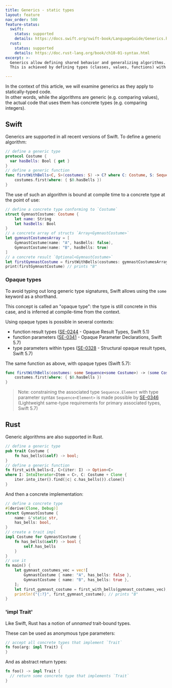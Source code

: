 ```yaml
---
title: Generics - static types
layout: feature
nav_order: 500
feature-status:
  swift:
    status: supported
    details: https://docs.swift.org/swift-book/LanguageGuide/Generics.html
  rust:
    status: supported
    details: https://doc.rust-lang.org/book/ch10-01-syntax.html
excerpt: >- 
  Generics allow defining shared behavior and generalizing algorithms.
  This is achieved by defining types (classes, values, functions) with type parameters.

---
```


In the context of this article, we will examine generics as they apply to statically-typed code.  
In other words, while the algorithms are generic (e.g. comparing values), the actual code that uses them has concrete types (e.g. comparing integers).

## Swift

Generics are supported in all recent versions of Swift. To define a generic algorithm:

```swift
// define a generic type 
protocol Costume {
  var hasBells: Bool { get }
}
// define a generic function
func firstWithBells<C, S>(costumes: S) -> C? where C: Costume, S: Sequence, S.Element == C {
    costumes.first(where: { $0.hasBells })
}
```

The use of such an algorithm is bound at compile time to a concrete type at the point of use:

```swift 
// define a concrete type conforming to `Costume`
struct GymnastCostume: Costume {
    let name: String
    let hasBells: Bool
}
// a concrete array of structs `Array<GymnastCostume>`
let gymnastCostumesArray = [
    GymnastCostume(name: "A", hasBells: false),
    GymnastCostume(name: "B", hasBells: true)
]
// a concrete result `Optional<GymnastCostume>`
let firstGymnastCostume = firstWithBells(costumes: gymnastCostumesArray)
print(firstGymnastCostume) // prints "B"
```

### Opaque types

To avoid typing out long generic type signatures, Swift allows using the `some` keyword as a shorthand.

This concept is called an "opaque type": the type is still concrete in this case, and is inferred at compile-time from the context.

Using opaque types is possible in several contexts:
 * function result types ([SE-0244] - Opaque Result Types, Swift 5.1)
 * function parameters ([SE-0341] - Opaque Parameter Declarations, Swift 5.7)
 * type parameters within types ([SE-0328] - Structural opaque result types, Swift 5.7)

The same function as above, with opaque types (Swift 5.7):

```swift
func firstWithBells(costumes: some Sequence<some Costume>) -> (some Costume)? {
    costumes.first(where: { $0.hasBells })
}
```

> Note: constraining the associated type `Sequence.Element` with type parameter syntax `Sequence<Element>` is made possible by [SE-0346] (Lightweight same-type requirements for primary associated types, Swift 5.7)

[SE-0244]: https://github.com/apple/swift-evolution/blob/main/proposals/0244-opaque-result-types.md
[SE-0328]: https://github.com/apple/swift-evolution/blob/main/proposals/0328-structural-opaque-result-types.md
[SE-0341]: https://github.com/apple/swift-evolution/blob/main/proposals/0341-opaque-parameters.md
[SE-0346]: https://github.com/apple/swift-evolution/blob/main/proposals/0346-light-weight-same-type-syntax.md

## Rust

Generic algorithms are also supported in Rust. 

```rust
// define a generic type 
pub trait Costume {
    fn has_bells(&self) -> bool;
}
// define a generic function
fn first_with_bells<I, C>(iter: I) -> Option<C>
where I: IntoIterator<Item = C>, C: Costume + Clone {
    iter.into_iter().find(|c| c.has_bells()).clone()
}
```

And then a concrete implementation:

```rust
// define a concrete type
#[derive(Clone, Debug)]
struct GymnastCostume {
    name: &'static str,
    has_bells: bool,
}
// create a trait impl
impl Costume for GymnastCostume {
    fn has_bells(&self) -> bool {
        self.has_bells
    }
}
// use it
fn main() {
    let gymnast_costumes_vec = vec![
        GymnastCostume { name: "A", has_bells: false },
        GymnastCostume { name: "B", has_bells: true },
    ];
    let first_gymnast_costume = first_with_bells(gymnast_costumes_vec);
    println!("{:?}", first_gymnast_costume); // prints "B"
}
```

[Rust example on godbolt.org]: https://rust.godbolt.org/#g:!((g:!((g:!((h:codeEditor,i:(filename:'1',fontScale:14,fontUsePx:'0',j:1,lang:rust,selection:(endColumn:1,endLineNumber:2,positionColumn:1,positionLineNumber:2,selectionStartColumn:1,selectionStartLineNumber:2,startColumn:1,startLineNumber:2),source:'//+define+a+generic+type+%0Apub+trait+Costume+%7B%0A++++fn+has_bells(%26self)+-%3E+bool%3B%0A%7D%0A%0A//+define+a+generic+function%0Afn+first_with_bells%3CI,+C%3E(iter:+I)+-%3E+Option%3CC%3E%0Awhere+I:+IntoIterator%3CItem+%3D+C%3E,+C:+Costume+%2B+Clone+%7B%0A++++iter.into_iter().find(%7Cc%7C+c.has_bells()).clone()%0A%7D%0A%0A//+define+a+concrete+type%0A%23%5Bderive(Clone,+Debug)%5D%0Astruct+GymnastCostume+%7B%0A++++name:+%26!'static+str,%0A++++has_bells:+bool,%0A%7D%0A%0A//+create+a+trait+impl%0Aimpl+Costume+for+GymnastCostume+%7B%0A++++fn+has_bells(%26self)+-%3E+bool+%7B%0A++++++++self.has_bells%0A++++%7D%0A%7D%0A%0Afn+main()+%7B%0A++++let+gymnast_costumes_vec+%3D+vec!!%5B%0A++++++++GymnastCostume+%7B+name:+%22A%22,+has_bells:+false+%7D,%0A++++++++GymnastCostume+%7B+name:+%22B%22,+has_bells:+true+%7D,%0A++++%5D%3B%0A++++let+first_gymnast_costume+%3D+first_with_bells(gymnast_costumes_vec)%3B%0A++++println!!(%22%7B:%3F%7D%22,+first_gymnast_costume)%3B+//+prints+%22B%22%0A%7D'),l:'5',n:'0',o:'Rust+source+%231',t:'0')),k:50,l:'4',n:'0',o:'',s:0,t:'0'),(g:!((h:executor,i:(argsPanelShown:'1',compilationPanelShown:'0',compiler:r1610,compilerOutShown:'0',execArgs:'',execStdin:'',fontScale:14,fontUsePx:'0',j:1,lang:rust,libs:!(),options:'',source:1,stdinPanelShown:'1',tree:'1',wrap:'1'),l:'5',n:'0',o:'Executor+rustc+1.61.0+(Rust,+Editor+%231)',t:'0')),k:50,l:'4',n:'0',o:'',s:0,t:'0')),l:'2',n:'0',o:'',t:'0')),version:4

### 'impl Trait'

Like Swift, Rust has a notion of *unnamed* trait-bound types.

These can be used as anonymous type parameters:
```rust
// accept all concrete types that implement `Trait`
fn foo(arg: impl Trait) {
}
```

And as abstract return types:
```rust
fn foo() -> impl Trait {
  // return some concrete type that implements `Trait`
}
```

